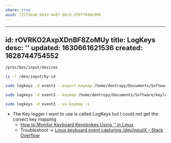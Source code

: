 ```yaml
---
share: true
uuid: 721f3ea0-b91d-4e87-b6c8-3f07f048e996
---
```

---
id: rOVRKO2AxpXDnBF8ZoMUy
title: LogKeys
desc: ''
updated: 1630661621536
created: 1628744754552
---


``` bash
/proc/bus/input/devices

ls -l /dev/input/by-id

sudo logkeys -d event3 --export-keymap /home/dentropy/Documents/Software/keylogger/keymap.txt

sudo logkeys -d event3 --keymap /home/dentropy/Documents/Software/keylogger/keymap.txt  -s

sudo logkeys -d event3 --us-keymap -s
```

* The Key logger I want to use is called LogKeys but I could not get the correct key mapping
  * [How to Monitor Keyboard Keystrokes Using '' in Linux](https://www.tecmint.com/how-to-monitor-keyboard-keystrokes-using-logkeys-in-linux/)
  * Troubleshoot → [Linux keyboard event capturing /dev/inputX - Stack Overflow](https://stackoverflow.com/questions/2775461/linux-keyboard-event-capturing-dev-inputx)
